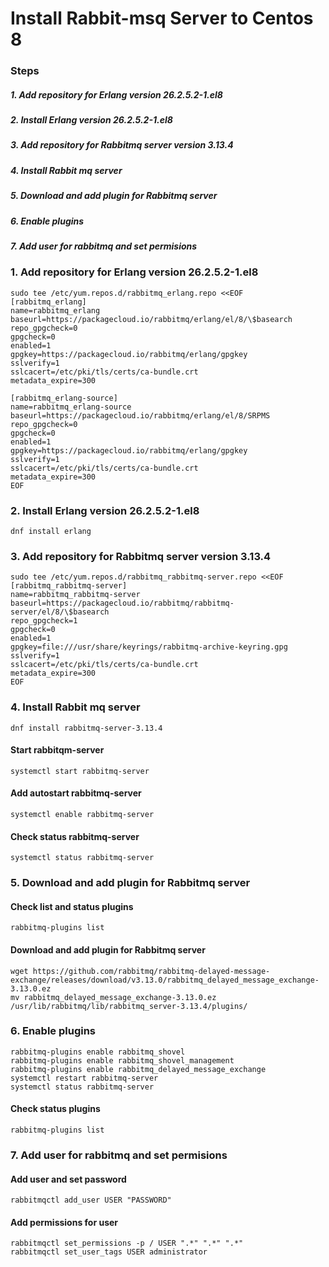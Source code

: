# Install Rabbit-msq Server to Centos 8

### Steps

##### 1. Add repository for Erlang version 26.2.5.2-1.el8
##### 2. Install Erlang version 26.2.5.2-1.el8
##### 3. Add repository for Rabbitmq server version 3.13.4
##### 4. Install Rabbit mq server
##### 5. Download and add plugin for Rabbitmq server
##### 6. Enable plugins
##### 7. Add user for rabbitmq and set permisions


### 1. Add repository for Erlang version 26.2.5.2-1.el8
~~~
sudo tee /etc/yum.repos.d/rabbitmq_erlang.repo <<EOF
[rabbitmq_erlang]
name=rabbitmq_erlang
baseurl=https://packagecloud.io/rabbitmq/erlang/el/8/\$basearch
repo_gpgcheck=0
gpgcheck=0
enabled=1
gpgkey=https://packagecloud.io/rabbitmq/erlang/gpgkey
sslverify=1
sslcacert=/etc/pki/tls/certs/ca-bundle.crt
metadata_expire=300

[rabbitmq_erlang-source]
name=rabbitmq_erlang-source
baseurl=https://packagecloud.io/rabbitmq/erlang/el/8/SRPMS
repo_gpgcheck=0
gpgcheck=0
enabled=1
gpgkey=https://packagecloud.io/rabbitmq/erlang/gpgkey
sslverify=1
sslcacert=/etc/pki/tls/certs/ca-bundle.crt
metadata_expire=300
EOF
~~~

### 2. Install Erlang version 26.2.5.2-1.el8
~~~
dnf install erlang
~~~

### 3. Add repository for Rabbitmq server version 3.13.4
~~~
sudo tee /etc/yum.repos.d/rabbitmq_rabbitmq-server.repo <<EOF
[rabbitmq_rabbitmq-server]
name=rabbitmq_rabbitmq-server
baseurl=https://packagecloud.io/rabbitmq/rabbitmq-server/el/8/\$basearch
repo_gpgcheck=1
gpgcheck=0
enabled=1
gpgkey=file:///usr/share/keyrings/rabbitmq-archive-keyring.gpg
sslverify=1
sslcacert=/etc/pki/tls/certs/ca-bundle.crt
metadata_expire=300
EOF

~~~

### 4. Install Rabbit mq server
~~~
dnf install rabbitmq-server-3.13.4
~~~
#### Start rabbitqm-server
~~~
systemctl start rabbitmq-server
~~~
#### Add autostart rabbitmq-server
~~~
systemctl enable rabbitmq-server
~~~
#### Check status rabbitmq-server
~~~
systemctl status rabbitmq-server
~~~

### 5. Download and add plugin for Rabbitmq server
#### Check list and status plugins
~~~
rabbitmq-plugins list
~~~
#### Download and add plugin for Rabbitmq server
~~~
wget https://github.com/rabbitmq/rabbitmq-delayed-message-exchange/releases/download/v3.13.0/rabbitmq_delayed_message_exchange-3.13.0.ez
mv rabbitmq_delayed_message_exchange-3.13.0.ez /usr/lib/rabbitmq/lib/rabbitmq_server-3.13.4/plugins/
~~~

### 6. Enable plugins
~~~
rabbitmq-plugins enable rabbitmq_shovel
rabbitmq-plugins enable rabbitmq_shovel_management
rabbitmq-plugins enable rabbitmq_delayed_message_exchange
systemctl restart rabbitmq-server
systemctl status rabbitmq-server
~~~
#### Check status plugins
~~~
rabbitmq-plugins list
~~~

### 7. Add user for rabbitmq and set permisions
#### Add user and set password
~~~
rabbitmqctl add_user USER "PASSWORD"
~~~

#### Add permissions for user
~~~
rabbitmqctl set_permissions -p / USER ".*" ".*" ".*"
rabbitmqctl set_user_tags USER administrator
~~~
